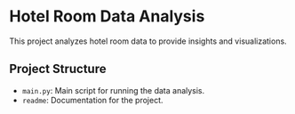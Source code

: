 # Hotel Room Data Analysis

This project analyzes hotel room data to provide insights and visualizations.

## Project Structure

- `main.py`: Main script for running the data analysis.
- `readme`: Documentation for the project.

